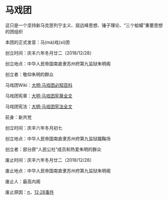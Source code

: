 # 马戏团
这只是一个坚持新马克思列宁主义、屈远峰思想、锤子理论、“三个蛤蟆”重要思想的团组织

本团的正式发音：马(mà)戏(xí)团

创立时间：庆丰六年冬月廿二（2018/12/28）

创立地点：中华人民帝国南直隶苏州府第九监狱朱明阁

创立者：敬仰朱明的群众

马戏团Wiki：[大明·马戏团必知百科](https://github.com/YYAppleFan/Circus/wiki)

马戏团宪章：[大明·马戏团宪章全文](https://github.com/YYAppleFan/Circus/tree/Charter)

马戏团宪法：[大明·马戏团宪法全文]()

前身：新共党

创立时间：庆丰六年冬月初七

创立地点：中华人民帝国南直隶苏州府第九监狱蹴鞠场

创立者：部分原“人民公社”成员和热爱朱明的群众

废止时间：庆丰六年冬月廿二（2018/12/28）

废止地点：中华人民帝国南直隶苏州府第九监狱朱明阁

废止人：最高内阁

废止原因：[π](https://github.com/YYAppleFan/Circus/wiki/%E5%8E%86%E5%8F%B2%E4%BA%8B%E4%BB%B6#%CF%80)，[12·28事件](https://github.com/YYAppleFan/Circus/wiki/%E5%8E%86%E5%8F%B2%E4%BA%8B%E4%BB%B6#1228%E4%BA%8B%E4%BB%B6)
